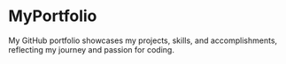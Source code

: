 # MyPortfolio
My GitHub portfolio showcases my projects, skills, and accomplishments, reflecting my journey and passion for coding.
